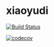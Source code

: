 # xiaoyudi 
[![Build Status](https://www.travis-ci.com/xiaoyudi-China/yuudee-java.svg?branch=master)](https://www.travis-ci.com/xiaoyudi-China/yuudee-java)

[![codecov](https://codecov.io/gh/xiaoyudi-China/yuudee-java/branch/master/graph/badge.svg)](https://codecov.io/gh/xiaoyudi-China/yuudee-java)

